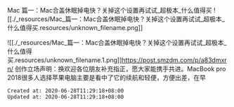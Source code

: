 
Mac 篇一：Mac合盖休眠掉电快？关掉这个设置再试试\_超极本\_什么值得买
![[./_resources/Mac_篇一：Mac合盖休眠掉电快？关掉这个设置再试试_超极本_什么值得买.resources/unknown_filename.png]]

![[./_resources/Mac_篇一：Mac合盖休眠掉电快？关掉这个设置再试试_超极本_什么值得买.resources/unknown_filename.1.png]]<https://post.smzdm.com/p/a83dmxrn/>
创作立场声明：换欢迎各位朋友补充指正，愿大家能携手共进。MacBook pro 2018很多人选择苹果电脑主要是看中了它的续航和轻便，方便出差，在早

    Created at: 2020-06-28T11:29:18+08:00
    Updated at: 2020-06-28T11:29:18+08:00

